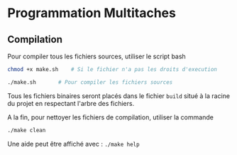 # Programmation Multitaches

## Compilation

Pour compiler tous les fichiers sources, utiliser le script bash
```bash
chmod +x make.sh  	# Si le fichier n'a pas les droits d'execution

./make.sh  	  	# Pour compiler les fichiers sources
```
Tous les fichiers binaires seront placés dans le fichier `build` situé
à la racine du projet en respectant l'arbre des fichiers.

A la fin, pour nettoyer les fichiers de compilation, utiliser la commande
```bash
./make clean
```

Une aide peut être affiché avec : `./make help`

